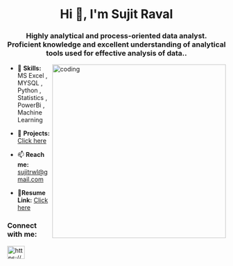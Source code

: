 <h1 align="center">Hi 👋, I'm Sujit Raval</h1>
<h3 align="center">Highly analytical and process-oriented data analyst.<br>Proficient knowledge and excellent understanding of analytical tools used for effective analysis of data..</h3>

<img align="right" alt="coding" width="400" src="https://camo.githubusercontent.com/a4c584bce1c41271485d28f92aaf9f581b3c88b68ca723b6edfd58b4ba988c2b/68747470733a2f2f63646e2e6472696262626c652e636f6d2f75736572732f313138373833362f73637265656e73686f74732f363533393432392f70726f6772616d65722e676966">

- 🌱 **Skills:**  MS Excel , MYSQL , Python , Statistics , PowerBi , Machine Learning
 
- 📝 **Projects:** <a href="https://github.com/SujitRaval1010/Sujit/projects?query=is%3Aopen">Click here</a>

- 📫 **Reach me:** sujitrwl@gmail.com

- 📄**Resume Link:** <a href="https://drive.google.com/drive/folders/1Pr_BD1_H31xL8yomvaS1UhKat5Nosj01?usp=share_link">Click here</a>

<h3 align="left">Connect with me:</h3>
<p align="left">
<a href="https://www.linkedin.com/in/sujit-raval-440b70193/"><img align="center" src="https://raw.githubusercontent.com/rahuldkjain/github-profile-readme-generator/master/src/images/icons/Social/linked-in-alt.svg" alt="https://www.linkedin.com/in/sujit-raval-440b70193/d" height="30" width="40"/></a>
</p>
